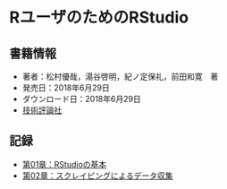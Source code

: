 # RユーザのためのRStudio


## 書籍情報

- 著者：松村優哉，湯谷啓明，紀ノ定保礼，前田和寛　著
- 発売日：2018年6月29日
- ダウンロード日：2018年6月29日
- [技術評論社](http://gihyo.jp/book)

## 記録


- [第01章：RStudioの基本](chp01.html)
- [第02章：スクレイピングによるデータ収集](chp02.html)

